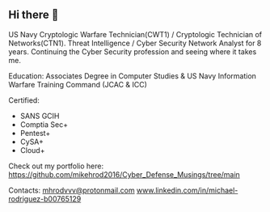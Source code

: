 ## Hi there 👋

US Navy Cryptologic Warfare Technician(CWT1) / Cryptologic Technician of Networks(CTN1). Threat Intelligence / Cyber Security Network Analyst for 8 years. Continuing the Cyber Security profession and seeing where it takes me. 

Education:
Associates Degree in Computer Studies & US Navy Information Warfare Training Command (JCAC & ICC)

Certified:
- SANS GCIH
- Comptia Sec+
- Pentest+
- CySA+
- Cloud+ 

Check out my portfolio here: https://github.com/mikehrod2016/Cyber_Defense_Musings/tree/main

Contacts: 
mhrodvvv@protonmail.com
www.linkedin.com/in/michael-rodriguez-b00765129
<!--
**mikehrod2016/mikehrod2016** is a ✨ _special_ ✨ repository because its `README.md` (this file) appears on your GitHub profile.

Here are some ideas to get you started:

- 🔭 I’m currently working on ...
- 🌱 I’m currently learning ...
- 👯 I’m looking to collaborate on ...
- 🤔 I’m looking for help with ...
- 💬 Ask me about ...
- 📫 How to reach me: ...
- 😄 Pronouns: ...
- ⚡ Fun fact: ...
-->
